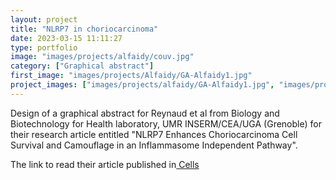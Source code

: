 ```yaml
---
layout: project
title: "NLRP7 in choriocarcinoma"
date: 2023-03-15 11:11:27
type: portfolio
image: "images/projects/alfaidy/couv.jpg"
category: ["Graphical abstract"]
first_image: "images/projects/Alfaidy/GA-Alfaidy1.jpg"
project_images: ["images/projects/alfaidy/GA-Alfaidy1.jpg", "images/projects/alfaidy/GA-Alfaidy3.jpg", "images/projects/alfaidy/GA-Alfaidy4.jpg"]
---
```


Design of a graphical abstract for Reynaud et al from Biology and Biotechnology for Health laboratory, UMR INSERM/CEA/UGA (Grenoble) for their research article entitled "NLRP7 Enhances Choriocarcinoma Cell Survival and Camouflage in an Inflammasome Independent Pathway".


The link to read their article published in<a href="https://www.mdpi.com/2073-4409/12/6/857"> Cells</a>